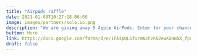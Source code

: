 ```yaml
---
title: "Airpods raffle"
date: 2021-01-08T10:27:18-06:00
image: images/partners/solo.io.png
description: "We are giving away 5 Apple AirPods. Enter for your chance to win!"
button: More
link: https://docs.google.com/forms/d/e/1FAIpQLSfurmKcP2Kk2euXBNN5X_fpwA7H0ZzPp3kv32hOd104UEU89g/viewform
draft: false
---
```

